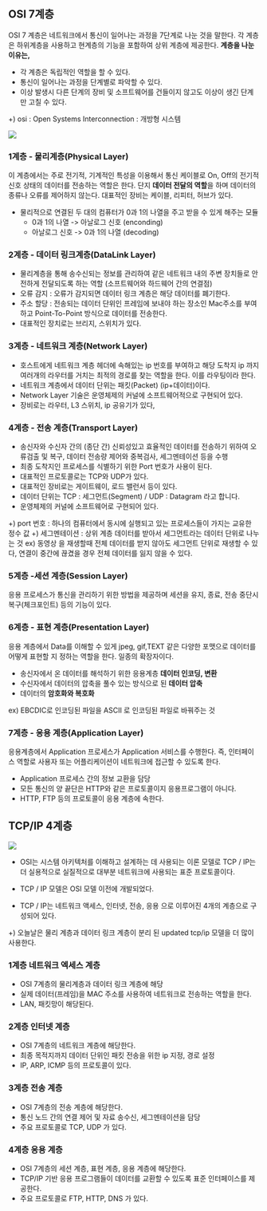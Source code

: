 ## OSI 7계층
OSI 7 계층은 네트워크에서 통신이 일어나는 과정을 7단계로 나눈 것을 말한다. 각 계층은 하위계층을 사용하고 현계층의 기능을 포함하여 상위 계층에 제공한다.
**계층을 나눈 이유는,**
- 각 계층은 독립적인 역할을 할 수 있다.
- 통신이 일어나는 과정을 단계별로 파악할 수 있다.
- 이상 발생시 다른 단계의 장비 및 소프트웨어를 건들이지 않고도 이상이 생긴 단계만 고칠 수 있다.

+) osi : Open Systems Interconnection : 개방형 시스템

![](https://images.velog.io/images/sunho6824/post/bf6e73d6-fafb-4aa5-b289-808abe50f8da/image.png)

### 1계층 - 물리계층(Physical Layer)
이 계층에서는 주로 전기적, 기계적인 특성을 이용해서 통신 케이블로 On, Off의 전기적 신호 상태의 데이터를 전송하는 역할은 한다. 단지 **데이터 전달의 역할**을 하며 데이터의 종류나 오류를 제어하지 않는다. 대표적인 장비는 케이블, 리피터, 허브가 있다.

- 물리적으로 연결된 두 대의 컴퓨터가 0과 1의 나열을 주고 받을 수 있게 해주는 모듈
  - 0과 1의 나열 -> 아날로그 신호 (enconding)
  - 아날로그 신호 -> 0과 1의 나열 (decoding)

### 2계층 - 데이터 링크계층(DataLink Layer)
- 물리계층을 통해 송수신되는 정보를 관리하여 같은 네트워크 내의 주변 장치들로 안전하게 전달되도록 하는 역할 (소프트웨어와 하드웨어 간의 연결점)
- 오류 감지 : 오류가 감지되면 데이터 링크 계층은 해당 데이터를 폐기한다.
- 주소 할당 : 전송되는 데이터 단위인 프레임에 보내야 하는 장소인 Mac주소를 부여하고  Point-To-Point 방식으로 데이터를 전송한다.
- 대표적인 장치로는 브리지, 스위치가 있다.

### 3계층 - 네트워크 계층(Network Layer)
- 호스트에게 네트워크 계층 헤더에 속해있는 ip 번호를 부여하고 해당 도착지 ip 까지 여러개의 라우터를 거치는 최적의 경로를 찾는 역할을 한다. 이를 라우팅이라 한다.
- 네트워크 계층에서 데이터 단위는 패킷(Packet) (ip+데이터)이다.
- Network Layer 기술은 운영체제의 커널에 소프트웨어적으로 구현되어 있다.
- 장비로는 라우터, L3 스위치, ip 공유기가 있다,

### 4계층 - 전송 계층(Transport Layer) 
- 송신자와 수신자 간의 (종단 간) 신뢰성있고 효율적인 데이터를 전송하기 위하여 오류검출 및 복구, 데이터 전송량 제어와 중복검사, 세그멘테이션 등을 수행
- 최종 도착지인 프로세스를 식별하기 위한 Port 번호가 사용이 된다. 
- 대표적인 프로토콜로는 TCP와 UDP가 있다. 
- 대표적인 장비로는 게이트웨이, 로드 밸런서 등이 있다.
- 데이터 단위는 TCP : 세그먼트(Segment) / UDP : Datagram 라고 합니다.
- 운영체제의 커널에 소프트웨어로 구현되어 있다.

+) port 번호 : 하나의 컴퓨터에서 동시에 실행되고 있는 프로세스들이 가지는 교유한 정수 값
+) 세그멘테이션 : 상위 계층 데이터를 받아서 세그먼트라는 데이터 단위로 나누는 것
ex) 동영상 을 재생할때 전체 데이터를 받지 않아도 세그먼트 단위로 재생할 수 있다, 연결이 중간에 끊겼을 경우 전체 데이터를 잃지 않을 수 있다.

### 5계층 -세션 계층(Session Layer) 
응용 프로세스가 통신을 관리하기 위한 방법을 제공하며 세션을 유지, 종료, 전송 중단시 복구(체크포인트) 등의 기능이 있다.

### 6계층 - 표현 계층(Presentation Layer)
응용 계층에서 Data를 이해할 수 있게 jpeg, gif,TEXT 같은 다양한 포맷으로 데이터를 어떻게 표현할 지 정하는 역할을 한다. 일종의 확장자이다.

- 송신자에서 온 데이터를 해석하기 위한 응용계층 **데이터 인코딩, 변환**
- 수신자에서 데이터의 압축을 풀수 있는 방식으로 된 **데이터 압축**
- 데이터의 **암호화와 복호화**

ex) EBCDIC로 인코딩된 파일을 ASCII 로 인코딩된 파일로 바꿔주는 것

### 7계층 - 응용 계층(Application Layer)
응용계층에서 Application 프로세스가 Application 서비스를 수행한다.
즉, 인터페이스 역할로 사용자 또는 어플리케이션이 네트워크에 접근할 수 있도록 한다.
- Application 프로세스 간의 정보 교환을 담당
- 모든 통신의 양 끝단은 HTTP와 같은 프로토콜이지 응용프로그램이 아니다.
- HTTP, FTP 등의 프로토콜이 응용 계층에 속한다.

## TCP/IP 4계층
![](https://images.velog.io/images/sunho6824/post/60b6a5e1-7922-4674-b944-f7721b5930a6/image.png)

- OSI는 시스템 아키텍처를 이해하고 설계하는 데 사용되는 이론 모델로 TCP / IP는 더 실용적으로 실질적으로 대부분 네트워크에 사용되는 표준 프로토콜이다.

- TCP / IP 모델은 OSI 모델 이전에 개발되었다.

- TCP / IP는 네트워크 액세스, 인터넷, 전송, 응용 으로 이루어진 4개의 계층으로 구성되어 있다.

+) 오늘날은 물리 계층과 데이터 링크 계층이 분리 된 updated tcp/ip 모델을 더 많이 사용한다.

### 1계층 네트워크 엑세스 계층
- OSI 7계층의 물리계층과 데이터 링크 계층에 해당 
- 실제 데이터(프레임)을 MAC 주소를 사용하여 네트워크로 전송하는 역할을 한다.
- LAN, 패킷망이 해당된다.

### 2계층 인터넷 계층
- OSI 7계층의 네트워크 계층에 해당한다.
- 최종 목적지까지 데이터 단위인 패킷 전송을 위한 ip 지정, 경로 설정
- IP, ARP, ICMP 등의 프로토콜이 있다.

### 3계층 전송 계층
- OSI 7계층의 전송 계층에 해당한다.
- 통신 노드 간의 연결 제어 및 자료 송수신, 세그멘테이션을 담당
- 주요 프로토콜로 TCP, UDP 가 있다.
 
### 4계층 응용 계층
- OSI 7계층의 세션 계층, 표현 계층, 응용 계층에 해당한다.
- TCP/IP 기반 응용 프로그램들이 데이터를 교환할 수 있도록 표준 인터페이스를 제공한다.
- 주요 프로토콜로 FTP, HTTP, DNS 가 있다.
